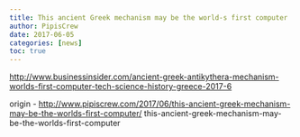 ```yaml
---
title: This ancient Greek mechanism may be the world-s first computer
author: PipisCrew
date: 2017-06-05
categories: [news]
toc: true
---
```


http://www.businessinsider.com/ancient-greek-antikythera-mechanism-worlds-first-computer-tech-science-history-greece-2017-6

origin - http://www.pipiscrew.com/2017/06/this-ancient-greek-mechanism-may-be-the-worlds-first-computer/ this-ancient-greek-mechanism-may-be-the-worlds-first-computer